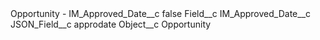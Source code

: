 <?xml version="1.0" encoding="UTF-8"?>
<CustomMetadata xmlns="http://soap.sforce.com/2006/04/metadata" xmlns:xsi="http://www.w3.org/2001/XMLSchema-instance" xmlns:xsd="http://www.w3.org/2001/XMLSchema">
    <label>Opportunity - IM_Approved_Date__c</label>
    <protected>false</protected>
    <values>
        <field>Field__c</field>
        <value xsi:type="xsd:string">IM_Approved_Date__c</value>
    </values>
    <values>
        <field>JSON_Field__c</field>
        <value xsi:type="xsd:string">approdate</value>
    </values>
    <values>
        <field>Object__c</field>
        <value xsi:type="xsd:string">Opportunity</value>
    </values>
</CustomMetadata>
